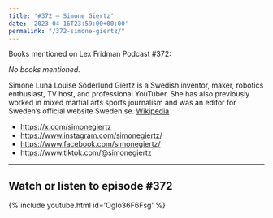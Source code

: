 ```yaml
---
title: '#372 – Simone Giertz'
date: '2023-04-16T23:59:00+00:00'
permalink: "/372-simone-giertz/"
---
```


Books mentioned on Lex Fridman Podcast #372:

*No books mentioned.*

Simone Luna Louise Söderlund Giertz is a Swedish inventor, maker, robotics enthusiast, TV host, and professional YouTuber. She has also previously worked in mixed martial arts sports journalism and was an editor for Sweden’s official website Sweden.se. <a href="https://en.wikipedia.org/wiki/Simone_Giertz" target="_blank">Wikipedia</a>

- <a href="https://x.com/simonegiertz" target="_blank">https://x.com/simonegiertz</a>
- <a href="https://www.instagram.com/simonegiertz/" target="_blank">https://www.instagram.com/simonegiertz/</a>
- <a href="https://www.facebook.com/simonegiertz/" target="_blank">https://www.facebook.com/simonegiertz/</a>
- <a href="https://www.tiktok.com/@simonegiertz" target="_blank">https://www.tiktok.com/@simonegiertz</a>

- - - - - -

## Watch or listen to episode #372

{% include youtube.html id='OgIo36F6Fsg' %}